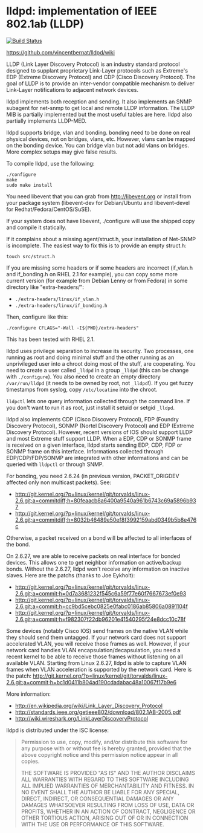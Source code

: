 lldpd: implementation of IEEE 802.1ab (LLDP)
============================================

[![Build Status](https://secure.travis-ci.org/vincentbernat/lldpd.png?branch=master)](http://travis-ci.org/vincentbernat/lldpd)

  https://github.com/vincentbernat/lldpd/wiki

LLDP (Link Layer Discovery Protocol) is an industry standard protocol
designed to supplant proprietary Link-Layer protocols such as
Extreme's EDP (Extreme Discovery Protocol) and CDP (Cisco Discovery
Protocol). The goal of LLDP is to provide an inter-vendor compatible
mechanism to deliver Link-Layer notifications to adjacent network
devices.

lldpd implements both reception and sending. It also implements an
SNMP subagent for net-snmp to get local and remote LLDP
information. The LLDP MIB is partially implemented but the most useful
tables are here. lldpd also partially implements LLDP-MED.

lldpd supports bridge, vlan and bonding. bonding need to be done on
real physical devices, not on bridges, vlans, etc. However, vlans can
be mapped on the bonding device. You can bridge vlan but not add vlans
on bridges. More complex setups may give false results.

To compile lldpd, use the following:

    ./configure
    make
    sudo make install

You need libevent that you can grab from http://libevent.org or
install from your package system (libevent-dev for Debian/Ubuntu and
libevent-devel for Redhat/Fedora/CentOS/SuSE).

If your system does not have libevent, ./configure will use the
shipped copy and compile it statically.

If it complains about a missing agent/struct.h, your installation of
Net-SNMP is incomplete. The easiest way to fix this is to provide an
empty struct.h:

    touch src/struct.h

If you are missing some headers or if some headers are incorrect
(if_vlan.h and if_bonding.h on RHEL 2.1 for example), you can copy
some more current version (for example from Debian Lenny or from
Fedora) in some directory like "extra-headers/":

 - `./extra-headers/linux/if_vlan.h`
 - `./extra-headers/linux/if_bonding.h`

Then, configure like this:

    ./configure CFLAGS="-Wall -I${PWD}/extra-headers"

This has been tested with RHEL 2.1.

lldpd uses privilege separation to increase its security. Two
processes, one running as root and doing minimal stuff and the other
running as an unprivileged user into a chroot doing most of the stuff,
are cooperating. You need to create a user called `_lldpd` in a group
`_lldpd` (this can be change with `./configure`). You also need to
create an empty directory `/var/run/lldpd` (it needs to be owned by
root, not `_lldpd`!). If you get fuzzy timestamps from syslog, copy
`/etc/locatime` into the chroot.

`lldpctl` lets one query information collected through the command
line. If you don't want to run it as root, just install it setuid or
setgid `_lldpd`.

lldpd also implements CDP (Cisco Discovery Protocol), FDP (Foundry
Discovery Protocol), SONMP (Nortel Discovery Protocol) and EDP
(Extreme Discovery Protocol). However, recent versions of IOS should
support LLDP and most Extreme stuff support LLDP. When a EDP, CDP or
SONMP frame is received on a given interface, lldpd starts sending
EDP, CDP, FDP or SONMP frame on this interface. Informations collected
through EDP/CDP/FDP/SONMP are integrated with other informations and
can be queried with `lldpctl` or through SNMP.

For bonding, you need 2.6.24 (in previous version, PACKET_ORIGDEV
affected only non multicast packets). See:

 * http://git.kernel.org/?p=linux/kernel/git/torvalds/linux-2.6.git;a=commitdiff;h=80feaacb8a6400a9540a961b6743c69a5896b937
 * http://git.kernel.org/?p=linux/kernel/git/torvalds/linux-2.6.git;a=commitdiff;h=8032b46489e50ef8f3992159abd0349b5b8e476c

Otherwise, a packet received on a bond will be affected to all
interfaces of the bond.

On 2.6.27, we are able to receive packets on real interface for bonded
devices. This allows one to get neighbor information on active/backup
bonds. Without the 2.6.27, lldpd won't receive any information on
inactive slaves. Here are the patchs (thanks to Joe Eykholt):

 * http://git.kernel.org/?p=linux/kernel/git/torvalds/linux-2.6.git;a=commit;h=0d7a3681232f545c6a59f77e60f7667673ef0e93
 * http://git.kernel.org/?p=linux/kernel/git/torvalds/linux-2.6.git;a=commit;h=cc9bd5cebc0825e0fabc0186ab85806a0891104f
 * http://git.kernel.org/?p=linux/kernel/git/torvalds/linux-2.6.git;a=commit;h=f982307f22db96201e41540295f24e8dcc10c78f

Some devices (notably Cisco IOS) send frames on the native VLAN while
they should send them untagged. If your network card does not support
accelerated VLAN, you will receive those frames as well. However, if
your network card handles VLAN encapsulation/decapsulation, you need a
recent kernel to be able to receive those frames without listening on
all available VLAN. Starting from Linux 2.6.27, lldpd is able to
capture VLAN frames when VLAN acceleration is supported by the network
card. Here is the patch:
 http://git.kernel.org/?p=linux/kernel/git/torvalds/linux-2.6.git;a=commit;h=bc1d0411b804ad190cdadabac48a10067f17b9e6

More information:
 * http://en.wikipedia.org/wiki/Link_Layer_Discovery_Protocol
 * http://standards.ieee.org/getieee802/download/802.1AB-2005.pdf
 * http://wiki.wireshark.org/LinkLayerDiscoveryProtocol

lldpd is distributed under the ISC license:

 > Permission to use, copy, modify, and/or distribute this software for any
 > purpose with or without fee is hereby granted, provided that the above
 > copyright notice and this permission notice appear in all copies.
 >
 > THE SOFTWARE IS PROVIDED "AS IS" AND THE AUTHOR DISCLAIMS ALL WARRANTIES
 > WITH REGARD TO THIS SOFTWARE INCLUDING ALL IMPLIED WARRANTIES OF
 > MERCHANTABILITY AND FITNESS. IN NO EVENT SHALL THE AUTHOR BE LIABLE FOR
 > ANY SPECIAL, DIRECT, INDIRECT, OR CONSEQUENTIAL DAMAGES OR ANY DAMAGES
 > WHATSOEVER RESULTING FROM LOSS OF USE, DATA OR PROFITS, WHETHER IN AN
 > ACTION OF CONTRACT, NEGLIGENCE OR OTHER TORTIOUS ACTION, ARISING OUT OF
 > OR IN CONNECTION WITH THE USE OR PERFORMANCE OF THIS SOFTWARE.
